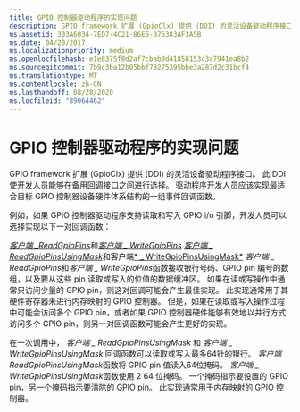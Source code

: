 ```yaml
---
title: GPIO 控制器驱动程序的实现问题
description: GPIO framework 扩展 (GpioClx) 提供 (DDI) 的灵活设备驱动程序接口。
ms.assetid: 303A6034-7ED7-4C21-86E5-076383AF3A5B
ms.date: 04/20/2017
ms.localizationpriority: medium
ms.openlocfilehash: e1e8375f0d2af7cbab0d41858153c3a7941ea8b2
ms.sourcegitcommit: 7b9c3ba12b05bbf78275395bbe3a287d2c31bcf4
ms.translationtype: MT
ms.contentlocale: zh-CN
ms.lasthandoff: 08/28/2020
ms.locfileid: "89064462"
---
```

# <a name="implementation-issues-for-gpio-controller-drivers"></a>GPIO 控制器驱动程序的实现问题


GPIO framework 扩展 (GpioClx) 提供 (DDI) 的灵活设备驱动程序接口。 此 DDI 使开发人员能够在备用回调接口之间进行选择。 驱动程序开发人员应该实现最适合目标 GPIO 控制器设备硬件体系结构的一组事件回调函数。

例如，如果 GPIO 控制器驱动程序支持读取和写入 GPIO i/o 引脚，开发人员可以选择实现以下一对回调函数：

[*客户端 \_ReadGpioPins*](/windows-hardware/drivers/ddi/gpioclx/nc-gpioclx-gpio_client_read_pins)和[*客户端 \_ WriteGpioPins*](/windows-hardware/drivers/ddi/gpioclx/nc-gpioclx-gpio_client_write_pins) 
 [*客户端 \_ ReadGpioPinsUsingMask*](/windows-hardware/drivers/ddi/gpioclx/nc-gpioclx-gpio_client_read_pins_mask)和客户端[* \_ WriteGpioPinsUsingMask*](/windows-hardware/drivers/ddi/gpioclx/nc-gpioclx-gpio_client_write_pins_mask) *客户端 \_ ReadGpioPins*和*客户端 \_ WriteGpioPins*函数接收银行号码、GPIO pin 编号的数组，以及要从这些 pin 读取或写入的位值的数据缓冲区。 如果在读或写操作中通常只访问少量的 GPIO pin，则这对回调可能会产生最佳实现。 此实现通常用于其硬件寄存器未进行内存映射的 GPIO 控制器。 但是，如果在读取或写入操作过程中可能会访问多个 GPIO pin，或者如果 GPIO 控制器硬件能够有效地以并行方式访问多个 GPIO pin，则另一对回调函数可能会产生更好的实现。

在一次调用中， *客户端 \_ ReadGpioPinsUsingMask* 和 *客户端 \_ WriteGpioPinsUsingMask* 回调函数可以读取或写入最多64针的银行。 *客户端 \_ ReadGpioPinsUsingMask*函数将 GPIO pin 值读入64位掩码。 *客户端 \_ WriteGpioPinsUsingMask*函数使用 2 64 位掩码。 一个掩码指示要设置的 GPIO pin，另一个掩码指示要清除的 GPIO pin。 此实现通常用于内存映射的 GPIO 控制器。

 

